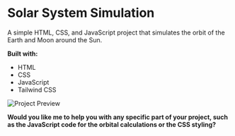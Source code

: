 # Solar System Simulation

A simple HTML, CSS, and JavaScript project that simulates the orbit of the Earth and Moon around the Sun. 

**Built with:**
* HTML
* CSS
* JavaScript
* Tailwind CSS

![Project Preview](https://github.com/MuhammadKurniaSani-me/solar_system_animation.github.io/blob/eaa5fe878fd89fefc1b37b4c05e56795eba84995/preview.png)

**Would you like me to help you with any specific part of your project, such as the JavaScript code for the orbital calculations or the CSS styling?**
